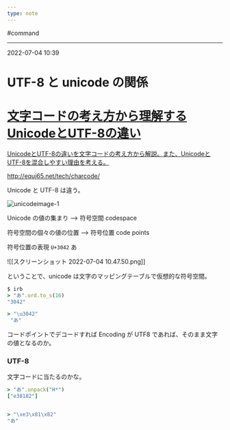 ```yaml
---
type: note
---
```


#command

---
2022-07-04  10:39

# UTF-8 と unicode の関係


<div class="rich-link-card-container"><a class="rich-link-card" href="http://equj65.net/tech/charcode/" target="_blank">
	<div class="rich-link-image-container">
		<div class="rich-link-image" style="background-image: url('http://equj65.net/wp-content/uploads/2014/03/characters.jpg')">
	</div>
	</div>
	<div class="rich-link-card-text">
		<h1 class="rich-link-card-title">文字コードの考え方から理解するUnicodeとUTF-8の違い</h1>
		<p class="rich-link-card-description">
		UnicodeとUTF-8の違いを文字コードの考え方から解説。また、UnicodeとUTF-8を混合しやすい理由を考える。
		</p>
		<p class="rich-link-href">
		http://equj65.net/tech/charcode/
		</p>
	</div>
</a></div>


Unicode と UTF-8 は違う。

![unicodeimage-1](http://equj65.net/wp-content/uploads/2014/03/unicodeimage-1.jpg)

Unicode の値の集まり --> 符号空間 codespace

符号空間の個々の値の位置 --> 符号位置 code points

符号位置の表現 `U+3042`  あ

![[スクリーンショット 2022-07-04 10.47.50.png]]


ということで、unicode は文字のマッピングテーブルで仮想的な符号空間。

```ruby
$ irb
> "あ".ord.to_s(16)
"3042"

> "\u3042"
 "あ"
```

コードポイントでデコードすれば Encoding が UTF8 であれば、そのまま文字の値となるのか。

### UTF-8

文字コードに当たるのかな。

```ruby
> "あ".unpack("H*")
["e38182"]


> "\xe3\x81\x82"
"あ"
```



